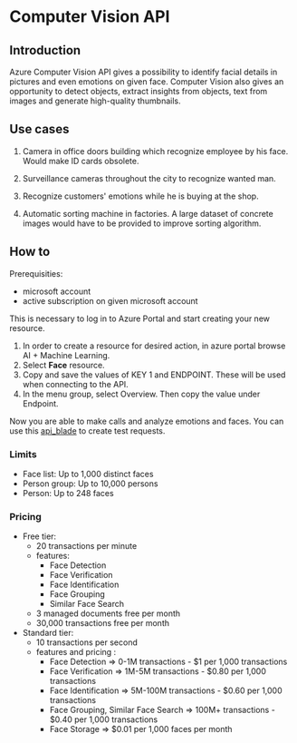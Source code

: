 # Computer Vision API

## Introduction

Azure Computer Vision API gives a possibility to identify facial details in pictures and even emotions on given face. Computer Vision also gives an opportunity to detect objects, extract insights from objects, text from images and generate high-quality thumbnails.

## Use cases

1. Camera in office doors building which recognize employee by his face. Would make ID cards obsolete.

1. Surveillance cameras throughout the city to recognize wanted man.

1. Recognize customers' emotions while he is buying at the shop.

1. Automatic sorting machine in factories. A large dataset of concrete images would have to be provided to improve sorting algorithm.

## How to

Prerequisities:

- microsoft account
- active subscription on given microsoft account

This is necessary to log in to Azure Portal and start creating your new resource.

1. In order to create a resource for desired action, in azure portal browse 
AI + Machine Learning.
1. Select **Face** resource.
1. Copy and save the values of KEY 1 and ENDPOINT. These will be used when connecting to the API.
1. In the menu group, select Overview. Then copy the value under Endpoint.

Now you are able to make calls and analyze emotions and faces.
You can use this [api_blade](https://westus.dev.cognitive.microsoft.com/docs/services/563879b61984550e40cbbe8d/operations/563879b61984550f30395236/console) to create test requests.

### Limits

- Face list: Up to 1,000 distinct faces
- Person group: Up to 10,000 persons
- Person: Up to 248 faces

### Pricing

- Free tier:
  - 20 transactions per minute
  - features:
    - Face Detection
    - Face Verification
    - Face Identification
    - Face Grouping
    - Similar Face Search
  - 3 managed documents free per month
  - 30,000 transactions free per month
- Standard tier:
  - 10 transactions per second
  - features and pricing :
    - Face Detection => 0-1M transactions - $1 per 1,000 transactions
    - Face Verification => 1M-5M transactions - $0.80 per 1,000 transactions
    - Face Identification => 5M-100M transactions - $0.60 per 1,000 transactions
    - Face Grouping, Similar Face Search => 100M+ transactions - $0.40 per 1,000 transactions
    - Face Storage => $0.01 per 1,000 faces per month